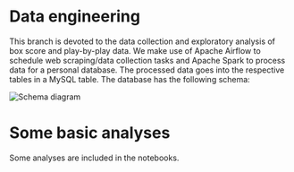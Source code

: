 # Data engineering

This branch is devoted to the data collection and exploratory analysis of box score and play-by-play data. We make use of Apache Airflow to schedule web scraping/data collection tasks and Apache Spark to process data for a personal database. The processed data goes into the respective tables in a MySQL table. The database has the following schema:

![Schema diagram](/NBA/schema.svg?raw=true "NBA database schema")

# Some basic analyses
Some analyses are included in the notebooks.
